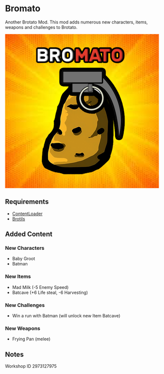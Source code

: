 # Bromato
Another Brotato Mod. This mod adds numerous new characters, items, weapons and challenges to Brotato.

![screenshot](.docs/bromato_steam_workshop_logo.png)

## Requirements
* [ContentLoader](https://github.com/BrotatoMods/Brotato-ContentLoader/)
* [Brotils](https://github.com/BrotatoMods/Brotato-Brotils/)

## Added Content
### New Characters
* Baby Groot
* Batman

### New Items
* Mad Milk (-5 Enemy Speed)
* Batcave (+6 Life steal, -6 Harvesting)

### New Challenges
* Win a run with Batman (will unlock new Item Batcave)

### New Weapons
* Frying Pan (melee)

 ## Notes
 Workshop ID 2973127975
